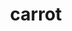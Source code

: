 ---
title: carrot
title_ru: Морковь сушеная
title_ua: Морква сушена

categorie: dried_vegetables
categorie_ru: Сушеные овощи
categorie_ua: Сушені овочі

title_text_ru: "Морковь относится к одним из самых популярных продуктов питания, которые люди употребляли в пищу."
title_text_ua: "Морква відноситься до одних з найбільш популярних продуктів харчування, які люди вживали в їжу."

layout: products

description_ru: "<p>Морковь относится к одним из самых популярных продуктов питания, которые люди употребляли в пищу на протяжении всей истории человеческой цивилизации.</p><p>Продукт нашего производства не только весьма полезный, но и практичный продукт питания, который просто обязан быть под рукой у каждой современной хозяйки. В процессе сушки колечки нашей морковки приобретают форму цветочка, что «радует наш глаз» и очень привлекателен для деток, которые могут «похрустеть» в качестве здорового перекуса.</p>
<p>Сушеная морковь-незаменимый источник каротина, оказывает благоприятное воздействие на человеческий организм.</p>"
description_ua: "<p>Морква відноситься до одних з найбільш популярних продуктів харчування, які люди вживали в їжу протягом всієї історії людської цивілізації.</p>
<p>Продукт нашого виробництва не тільки дуже корисний, але і практичний продукт харчування, який просто зобов'язаний бути під рукою у кожної сучасної господині. У процесі сушіння колечка нашої морквини набувають форму квіточки, що «радує наше око» і дуже привабливий для діток, які можуть «похрумтіти» в якості здорового перекусу.</p>
<p>Сушена морква-незамінне джерело каротину, сприятливо діє на людський організм.</p>"
---
